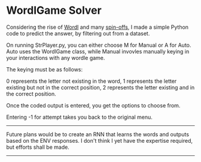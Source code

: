 # WordlGame Solver

Considering the rise of [Wordl](https://www.powerlanguage.co.uk/wordle/) and many [spin-offs](https://hellowordl.net/), I made a simple Python code to predict the answer, by filtering out from a dataset.

On running StrPlayer.py, you can either choose M for Manual or A for Auto. Auto uses the WordlGame class, while Manual invovles manually keying in your interactions with any wordle game. 

The keying must be as follows:

0 represents the letter not existing in the word,
1 represents the letter existing but not in the correct position,
2 represents the letter existing and in the correct position. 

Once the coded output is entered, you get the options to choose from.

Entering -1 for attempt takes you back to the original menu.

---

Future plans would be to create an RNN that learns the words and outputs based on the ENV responses. I don't think I yet have the expertise required, but efforts shall be made.

---
